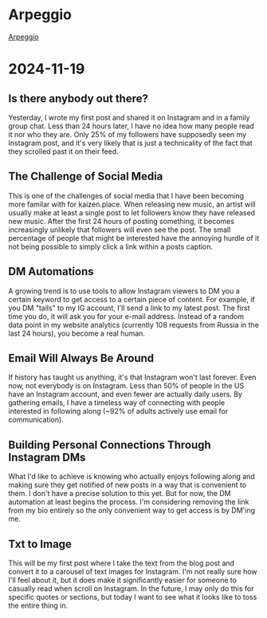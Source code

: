 # Arpeggio

[Arpeggio](/arpeggio)

# 2024-11-19

## Is there anybody out there?

Yesterday, I wrote my first post and shared it on Instagram and in a family group chat. Less than 24 hours later, I have no idea how many people read it nor who they are. Only 25% of my followers have supposedly seen my Instagram post, and it's very likely that is just a technicality of the fact that they scrolled past it on their feed.

## The Challenge of Social Media

This is one of the challenges of social media that I have been becoming more familar with for kaizen.place. When releasing new music, an artist will usually make at least a single post to let followers know they have released new music. After the first 24 hours of posting something, it becomes increasingly unlikely that followers will even see the post. The small percentage of people that might be interested have the annoying hurdle of it not being possible to simply click a link within a posts caption.

## DM Automations

A growing trend is to use tools to allow Instagram viewers to DM you a certain keyword to get access to a certain piece of content. For example, if you DM "tails" to my IG account, I'll send a link to my latest post. The first time you do, it will ask you for your e-mail address. Instead of a random data point in my website analytics (currently 108 requests from Russia in the last 24 hours), you become a real human.

## Email Will Always Be Around

If history has taught us anything, it's that Instagram won't last forever. Even now, not everybody is on Instagram. Less than 50% of people in the US have an Instagram account, and even fewer are actually daily users. By gathering emails, I have a timeless way of connecting with people interested in following along (~92% of adults actively use email for communication).

## Building Personal Connections Through Instagram DMs

What I'd like to achieve is knowing who actually enjoys following along and making sure they get notified of new posts in a way that is convenient to them. I don't have a precise solution to this yet. But for now, the DM automation at least begins the process. I'm considering removing the link from my bio entirely so the only convenient way to get access is by DM'ing me.

## Txt to Image

This will be my first post where I take the text from the blog post and convert it to a carousel of text images for Instagram. I'm not really sure how I'll feel about it, but it does make it significantly easier for someone to casually read when scroll on Instagram. In the future, I may only do this for specific quotes or sections, but today I want to see what it looks like to toss the entire thing in.

